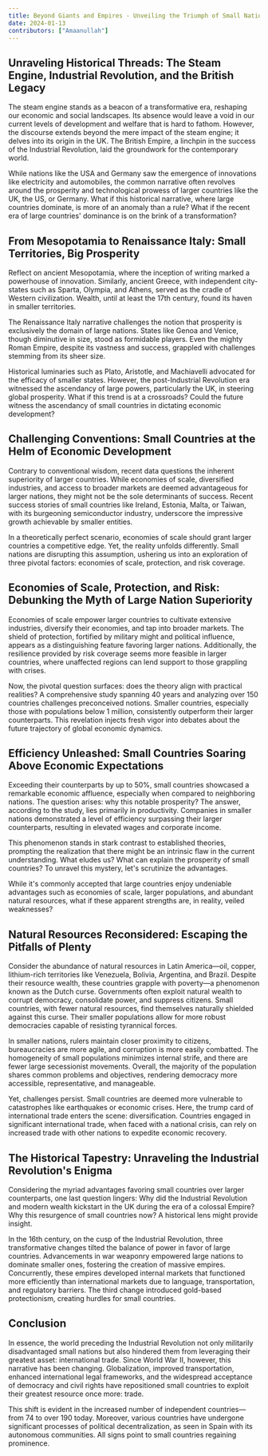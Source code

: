 ```yaml
---
title: Beyond Giants and Empires - Unveiling the Triumph of Small Nations in Global Prosperity
date: 2024-01-13
contributors: ["Amaanullah"]
---
```


## Unraveling Historical Threads: The Steam Engine, Industrial Revolution, and the British Legacy ##

The steam engine stands as a beacon of a transformative era, reshaping our economic and social landscapes. Its absence would leave a void in our current levels of development and welfare that is hard to fathom. However, the discourse extends beyond the mere impact of the steam engine; it delves into its origin in the UK. The British Empire, a linchpin in the success of the Industrial Revolution, laid the groundwork for the contemporary world.

While nations like the USA and Germany saw the emergence of innovations like electricity and automobiles, the common narrative often revolves around the prosperity and technological prowess of larger countries like the UK, the US, or Germany. What if this historical narrative, where large countries dominate, is more of an anomaly than a rule? What if the recent era of large countries' dominance is on the brink of a transformation?

## From Mesopotamia to Renaissance Italy: Small Territories, Big Prosperity ##

Reflect on ancient Mesopotamia, where the inception of writing marked a powerhouse of innovation. Similarly, ancient Greece, with independent city-states such as Sparta, Olympia, and Athens, served as the cradle of Western civilization. Wealth, until at least the 17th century, found its haven in smaller territories.

The Renaissance Italy narrative challenges the notion that prosperity is exclusively the domain of large nations. States like Genoa and Venice, though diminutive in size, stood as formidable players. Even the mighty Roman Empire, despite its vastness and success, grappled with challenges stemming from its sheer size.

Historical luminaries such as Plato, Aristotle, and Machiavelli advocated for the efficacy of smaller states. However, the post-Industrial Revolution era witnessed the ascendancy of large powers, particularly the UK, in steering global prosperity. What if this trend is at a crossroads? Could the future witness the ascendancy of small countries in dictating economic development?

## Challenging Conventions: Small Countries at the Helm of Economic Development ##

Contrary to conventional wisdom, recent data questions the inherent superiority of larger countries. While economies of scale, diversified industries, and access to broader markets are deemed advantageous for larger nations, they might not be the sole determinants of success. Recent success stories of small countries like Ireland, Estonia, Malta, or Taiwan, with its burgeoning semiconductor industry, underscore the impressive growth achievable by smaller entities.

In a theoretically perfect scenario, economies of scale should grant larger countries a competitive edge. Yet, the reality unfolds differently. Small nations are disrupting this assumption, ushering us into an exploration of three pivotal factors: economies of scale, protection, and risk coverage.

## Economies of Scale, Protection, and Risk: Debunking the Myth of Large Nation Superiority ##

Economies of scale empower larger countries to cultivate extensive industries, diversify their economies, and tap into broader markets. The shield of protection, fortified by military might and political influence, appears as a distinguishing feature favoring larger nations. Additionally, the resilience provided by risk coverage seems more feasible in larger countries, where unaffected regions can lend support to those grappling with crises.

Now, the pivotal question surfaces: does the theory align with practical realities? A comprehensive study spanning 40 years and analyzing over 150 countries challenges preconceived notions. Smaller countries, especially those with populations below 1 million, consistently outperform their larger counterparts. This revelation injects fresh vigor into debates about the future trajectory of global economic dynamics.

## Efficiency Unleashed: Small Countries Soaring Above Economic Expectations ##

Exceeding their counterparts by up to 50%, small countries showcased a remarkable economic affluence, especially when compared to neighboring nations. The question arises: why this notable prosperity? The answer, according to the study, lies primarily in productivity. Companies in smaller nations demonstrated a level of efficiency surpassing their larger counterparts, resulting in elevated wages and corporate income.

This phenomenon stands in stark contrast to established theories, prompting the realization that there might be an intrinsic flaw in the current understanding. What eludes us? What can explain the prosperity of small countries? To unravel this mystery, let's scrutinize the advantages.

While it's commonly accepted that large countries enjoy undeniable advantages such as economies of scale, larger populations, and abundant natural resources, what if these apparent strengths are, in reality, veiled weaknesses?

## Natural Resources Reconsidered: Escaping the Pitfalls of Plenty ##

Consider the abundance of natural resources in Latin America—oil, copper, lithium-rich territories like Venezuela, Bolivia, Argentina, and Brazil. Despite their resource wealth, these countries grapple with poverty—a phenomenon known as the Dutch curse. Governments often exploit natural wealth to corrupt democracy, consolidate power, and suppress citizens. Small countries, with fewer natural resources, find themselves naturally shielded against this curse. Their smaller populations allow for more robust democracies capable of resisting tyrannical forces.

In smaller nations, rulers maintain closer proximity to citizens, bureaucracies are more agile, and corruption is more easily combatted. The homogeneity of small populations minimizes internal strife, and there are fewer large secessionist movements. Overall, the majority of the population shares common problems and objectives, rendering democracy more accessible, representative, and manageable.

Yet, challenges persist. Small countries are deemed more vulnerable to catastrophes like earthquakes or economic crises. Here, the trump card of international trade enters the scene: diversification. Countries engaged in significant international trade, when faced with a national crisis, can rely on increased trade with other nations to expedite economic recovery.

## The Historical Tapestry: Unraveling the Industrial Revolution's Enigma ##

Considering the myriad advantages favoring small countries over larger counterparts, one last question lingers: Why did the Industrial Revolution and modern wealth kickstart in the UK during the era of a colossal Empire? Why this resurgence of small countries now? A historical lens might provide insight.

In the 16th century, on the cusp of the Industrial Revolution, three transformative changes tilted the balance of power in favor of large countries. Advancements in war weaponry empowered large nations to dominate smaller ones, fostering the creation of massive empires. Concurrently, these empires developed internal markets that functioned more efficiently than international markets due to language, transportation, and regulatory barriers. The third change introduced gold-based protectionism, creating hurdles for small countries.

## Conclusion ##

In essence, the world preceding the Industrial Revolution not only militarily disadvantaged small nations but also hindered them from leveraging their greatest asset: international trade. Since World War II, however, this narrative has been changing. Globalization, improved transportation, enhanced international legal frameworks, and the widespread acceptance of democracy and civil rights have repositioned small countries to exploit their greatest resource once more: trade.

This shift is evident in the increased number of independent countries—from 74 to over 190 today. Moreover, various countries have undergone significant processes of political decentralization, as seen in Spain with its autonomous communities. All signs point to small countries regaining prominence.
